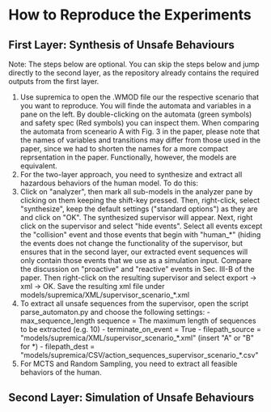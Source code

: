 # How to Reproduce the Experiments

## First Layer: Synthesis of Unsafe Behaviours
Note: The steps below are optional. You can skip the steps below and jump directly to the second layer, as the repository already contains the required outputs from the first layer.

1. Use supremica to open the .WMOD file our the respective scenario that you want to reproduce. You will finde the automata and variables in a pane on the left.
By double-clicking on the automata (green symbols) and safety spec (Red symbols) you can inspect them. When comparing the automata from sceneario A with Fig. 3 in the paper,
please note that the names of variables and transitions may differ from those used in the
paper, since we had to shorten the names for a more compact reprsentation in the paper. Functionally, however, the models are equivalent.
2. For the two-layer approach, you need to synthesize and extract all hazardous behaviors of the human model. To do this:
  1. Click on "analyzer", then mark all sub-models in the analyzer pane by clicking on them keeping the shift-key pressed. Then, right-click, select "synthesize", keep the default settings ("standard options") as they are and click on "OK". The synthesized supervisor will appear.
Next, right click on the supervisor and select "hide events". Select all events except the "collision" event and those events that begin with "human_\*"
(hiding the events does not change the functionality of the supervisor, but ensures that in the second layer, our extracted event sequences will only contain those events that we use as a simulation input. Compare the discussion on "proactive" and "reactive" events in Sec. III-B of the paper. Then right-click on the resulting supervisor and select export -> xml -> OK. Save the resulting xml file under models/supremica/XML/supervisor_scenario_\*.xml
  2. To extract all unsafe sequences from the supervisor, open the script parse_automaton.py and choose the following settings:
    - max_sequence_length sequence = The maximum length of sequences to be extracted (e.g. 10)
    - terminate_on_event = True
    - filepath_source = "models/supremica/XML/supervisor_scenario_\*.xml" (insert "A" or "B" for \*)
    - filepath_dest = "models/supremica/CSV/action_sequences_supervisor_scenario_\*.csv"
3. For MCTS and Random Sampling, you need to extract all feasible behaviors of the human.

## Second Layer: Simulation of Unsafe Behaviours
